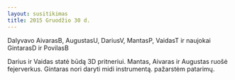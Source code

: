 ```yaml
---
layout: susitikimas
title: 2015 Gruodžio 30 d.
---
```

Dalyvavo AivarasB, AugustasU, DariusV, MantasP, VaidasT ir naujokai GintarasD ir PovilasB


Darius ir Vaidas statė būdą 3D pritneriui.
Mantas, Aivaras ir Augustas ruošė fejerverkus.
Gintaras nori daryti midi instrumentą. pažarstėm patarimų.


